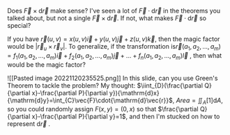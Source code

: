 
Does $\vec{F}\times{\mathrm{d}\vec{r}}$ make sense? I've seen a lot of $\vec{F}\cdot{\mathrm{d}\vec{r}}$ in the theorems you talked about, but not a single $\vec{F}\times{\mathrm{d}\vec{r}}$. If not, what makes $\vec{F}\cdot{\mathrm{d}\vec{r}}$ so special?

If you have $\vec{r}(u, v)=x(u, v) \vec{i}+y(u, v) \vec{j}+z(u, v) \vec{k}$, then the magic factor would be $\left|\vec{r}_{u} \times \vec{r}_{v}\right|$. To generalize, if the transformation is$\vec{r}(a_{1}, a_{2}, ..., a_{m})=f_{1}(a_{1}, a_{2}, ..., a_{m}) \vec{i}+f_{2}(a_{1}, a_{2}, ..., a_{m}) \vec{j}+... +f_{n}(a_{1}, a_{2}, ..., a_{m})\vec{l}$ , then what would be the magic factor?


![[Pasted image 20221120235525.png]]
In this slide, can you use Green's Theorem to tackle the problem? My thought: $\iint_{D}(\frac{\partial Q}{\partial x}-\frac{\partial P}{\partial y}){\mathrm{d}x}{\mathrm{d}y}=\int_{C}\vec{F}\cdot{\mathrm{d}\vec{r}}$, $Area=\iint_{A}[1]{\mathrm{d}A}$, so you could randomly assign $F(x,y)=(0,x)$ so that $\frac{\partial Q}{\partial x}-\frac{\partial P}{\partial y}=1$, and then I'm stucked on how to represent $\mathrm{d}\vec{r}$ .
